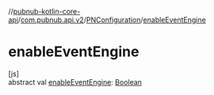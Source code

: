 //[pubnub-kotlin-core-api](../../../index.md)/[com.pubnub.api.v2](../index.md)/[PNConfiguration](index.md)/[enableEventEngine](enable-event-engine.md)

# enableEventEngine

[js]\
abstract val [enableEventEngine](enable-event-engine.md): [Boolean](https://kotlinlang.org/api/latest/jvm/stdlib/kotlin/-boolean/index.html)
